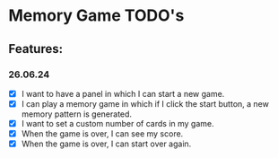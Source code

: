 # Memory Game TODO's

## Features:

### 26.06.24

- [x] I want to have a panel in which I can start a new game.
- [x] I can play a memory game in which if I click the start button, a new memory pattern is generated.
- [x] I want to set a custom number of cards in my game.
- [x] When the game is over, I can see my score.
- [x] When the game is over, I can start over again.
